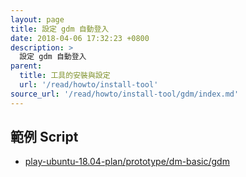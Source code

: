 ```yaml
---
layout: page
title: 設定 gdm 自動登入
date: 2018-04-06 17:32:23 +0800
description: >
  設定 gdm 自動登入
parent:
  title: 工具的安裝與設定
  url: '/read/howto/install-tool'
source_url: '/read/howto/install-tool/gdm/index.md'
---
```



## 範例 Script

* [play-ubuntu-18.04-plan/prototype/dm-basic/gdm](https://github.com/samwhelp/play-ubuntu-18.04-plan/tree/master/prototype/dm-basic/gdm)
